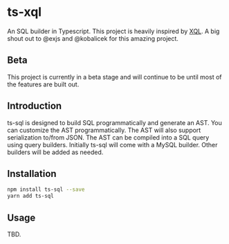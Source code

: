 # ts-xql

An SQL builder in Typescript. This project is heavily inspired by [XQL](/extjs/xql). A big shout out to @exjs and @kobalicek for this amazing project.

## Beta

This project is currently in a beta stage and will continue to be until most of the features are built out.

## Introduction

ts-sql is designed to build SQL programmatically and generate an AST. You can customize the AST programmatically. The AST will also support serialization to/from JSON. The AST can be compiled into a SQL query using query builders. Initially ts-sql will come with a MySQL builder. Other builders will be added as needed.

## Installation

```sh
npm install ts-sql --save
yarn add ts-sql
```

## Usage

TBD.
